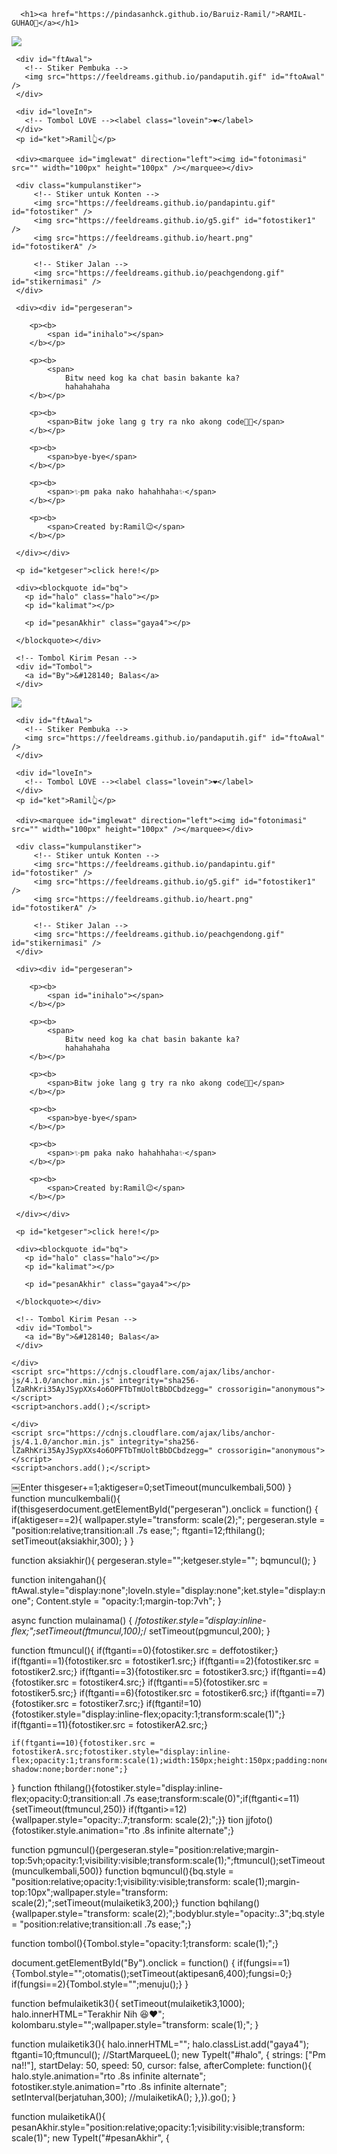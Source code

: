 
<html lang="en">
<head>
    <meta charset="UTF-8">
    <title>RAMIL🤝🥰</title>
  </head>
  <body>
    <div class="container-lg px-3 my-5 markdown-body">
      
      <h1><a href="https://pindasanhck.github.io/Baruiz-Ramil/">RAMIL-GUHAO🥰</a></h1>
      

      
<html>
<meta charset="UTF-8" /><meta content="width=device-width, initial-scale=1, user-scalable=1, minimum-scale=1, maximum-scale=5" name="viewport" /><meta content="IE=edge" http-equiv="X-UA-Compatible" />
  
  <link rel="preconnect" href="https://fonts.googleapis.com" />
  <link rel="preconnect" href="https://fonts.gstatic.com" crossorigin="" />
  <link href="https://fonts.googleapis.com/css2?family=Lato:wght@400;700&amp;display=swap" rel="stylesheet" />
  <link href="https://fonts.googleapis.com/css2?family=Sono:wght@600&amp;display=swap" rel="stylesheet" />
  <link href="https://fonts.googleapis.com/css2?family=Nerko+One&amp;display=swap" rel="stylesheet" />

  <script src="https://cdn.jsdelivr.net/npm/sweetalert2@11.0.19/dist/sweetalert2.all.min.js"></script>
  <script src="https://unpkg.com/typeit@8.7.0/dist/index.umd.js"></script><!--<link href="https://feeldreams.github.io/thisyou/style.css" rel="stylesheet" type="text/css" />-->
  <script src="https://kit.fontawesome.com/4f3ce16e3e.js" crossorigin="anonymous"></script>
  
<head>
<title>Script HTML buat Kamu</title>
<link rel="icon" type="image/x-icon" href="https://www.palingit.com/favicon.ico" />
<meta name="description" content="HTML Replit Coding" />
<!-- 
  Made with love by Rayys!
  
     Blog: https://PalingIT.com
     Instagram: ?
     TikTok: @Ramilhshs
     Email:Ramilguhao22@gmail.com
     
  Thanks to all <3
-->
</head>
<style>
:root {
--warna-bg: rgba(0, 0, 0, .3); 
--tombol-teks: #fff;
--tombol-bingkai: #fff;
--bingkai: 18px;
--bingkai-kiri: 1.3px solid var(--tombol-bingkai);
--bingkai-kanan: 1.3px solid var(--tombol-bingkai);
--gaya-font: 'Lato', sans-serif;
--gaya-font2: 'Sono', sans-serif;
--gaya-font3: 'Nerko One', cursive;
}
@keyframes fanim {0% {background-position: 0% 0%;}25% {background-position: 100% 100%;} 50% {background-position: 0% 100%;} 75% {background-position: 50% 50%;} 100% {background-position: 0% 0%;}}
body{background-color:#000;font-family:var(--gaya-font);padding: 20px 25px;-webkit-user-select: none; -ms-user-select: none; user-select: none;} a{text-decoration:none;}
body::before{content:"\00A9  Rayys | PalingIT";color:white;opacity:.05;font-size:10px;position:fixed;bottom:25px;right:25px;z-index:2}
#bodyblur{opacity:.3;position:fixed;top:0;left:0;right:0;bottom:0;background:rgba(0,0,0,.3);transition:all 1s ease;} 
#wallpaper{width:100%;height:100%;transform: scale(2);transition:all 1.7s ease;}
#beneranblur{position:fixed;top:0;left:0;right:0;bottom:0;background:rgba(0,0,0,.3);-webkit-backdrop-filter:blur(0px); backdrop-filter:blur(0px);transition:all 3s ease;}

@keyframes jj{0%  {transform: scale(1.1);} 50% {transform: scale(1.2);} 100% {transform: scale(1.1);}}
@keyframes rts{from {transform:scale(.1);} to {transform:scale(1);}}
@keyframes rto{from {transform:scale(1);} to {transform:scale(1.1);}}
@keyframes aniopa{0% {transform: scale(1);} 50% {transform: scale(.75);} 100% {transform: scale(1);}}
@keyframes rtf{from {transform: rotate(0deg);} to {transform: rotate(360deg);}} @keyframes rt{from {transform: scale(.9);/* transform: rotate(-5deg); */} to {transform: scale(1);/* transform: rotate(5deg); */}}
@keyframes kont{0%  {left:-1px; top:-3px;} 50% {left:1px; top:3px;} 100% {left:-1px; top:-3px;}}

blockquote{position:absolute;opacity:0;visibility:hidden;margin-top:100px;/*background:var(--warna-bg);border: 1px solid rgba(255, 255, 255, 0.5);border-radius:var(--bingkai);box-shadow: rgba(255,255,255, 0.3) 0px 7px 29px 0px;*/transform: scale(.1);transition:all .7s ease;margin-top:120px;margin-left:0;margin-right:0;color:var(--tombol-teks);text-shadow: 0px 2px 2px rgba(0, 0, 0, .8);/*backdrop-filter:blur(2px);*/}
blockquote{width:400px;text-align:center;line-height:1.3em;padding:0}
/*blockquote::before{content:attr(data-text);opacity:.7;font-family: sans-serif;position:absolute;left:8px;top:8px;min-width:15px;font-size:16px;text-align:center}*/
blockquote p{font-size:15px;font-weight:400;line-height:1.5em;transition:all .5s ease;margin-left:25px;margin-right:25px}
blockquote > .gaya4{font-family:var(--gaya-font3);font-size:18px !important;font-weight:400;}
blockquote > .gaya3{font-size:17px;font-weight:700;text-align:center}
blockquote > .gaya2{font-size:15px;font-weight:400}
blockquote > #pesan6, blockquote > #pesan7{text-align:center}
blockquote > #pesanAkhir2, blockquote > #pesanAkhir3{font-family:var(--gaya-font3);font-size:18px !important;}
blockquote > #pesanAkhir, blockquote > #pesanAkhir2, blockquote > #pesanAkhir3{text-align:center;position: absolute;opacity:0;transform: scale(.1);}
blockquote p:not(#halo, #opsL, #kalimat, #pesan3, .gaya2, .gaya4){display:none;}
blockquote > #opsL{text-align:right;font-size:12px;font-weight:400;line-height:0;margin-top:24px;color:white;opacity:0;}

#pergeseran{position:absolute;margin-top:120px;opacity:0;visibility:hidden;transform:scale(0);transition:all 1s ease;display:flex;flex-wrap:nowrap;align-items:flex-start;justify-content:flex-start;max-width:500px;padding:0 20px; overflow-y:hidden;overflow-x:hidden;scroll-behavior:smooth;scroll-snap-type:x mandatory; -ms-overflow-style:none;-webkit-overflow-scrolling:touch}
#pergeseran p{background:var(--warna-bg);color:white;text-shadow: 0px 2px 2px rgba(0, 0, 0, .8);border:1px solid #fefefeba;border-radius:15px;padding:8px;display:flex;flex-wrap:nowrap;text-align:center;line-height:1.4em;align-items:center;justify-content:center;flex-shrink:0; width:90%;height:80px;margin:0 15px 0 0; scroll-snap-align:center}
#pergeseran > *:last-child{margin-right:0} #pergeseran:after{content:'';display:block;flex-shrink:0; align-self:stretch;padding-left:20px}
#pergeseran p b{display:block;}
#pergeseran p b span{font-size:15px;font-weight:700;}
#pergeseran p b img{width:80px;height:80px;margin-bottom:20px;}
#fotolove{border-radius:50%;transition:all .3s ease;} #fotolove:hover{transform: scale(.8);}

#Tombol{position:relative;opacity:0;margin:0;display:flex;align-items:left;list-style:none;transform: scale(.1);transition:all 1s ease;}
#Tombol a{cursor:pointer;display:inline-flex;align-items:center; margin:0;margin:12px 0 12px 0;transition:all .2s ease;padding:10px;outline:0;border: .7px solid #fefefeba;border-radius:15px;line-height:15px;background:rgba(0,0,0,.2);color:var(--tombol-teks);font-size:13px;font-weight:700;white-space:nowrap;overflow:hidden;box-shadow: rgba(255,255,255, 0.3) 0px 7px 29px 0px;z-index:1}
#Bn{margin:12px 0 12px 12px !important}

#Content{animation-name:none;animation-duration: 3s;animation-iteration-count: infinite;position:relative;opacity:0;margin-top:50px;width:100%;height:180px;transition:all .7s ease;}
#Content > *{display:flex;align-items:center;text-align:center;justify-content:center;margin-top:1px;}
.kumpulanstiker > img{display:none;background: rgba(255, 255, 255, 0.7);box-shadow: 0 4px 30px rgba(255,255,255, 0.3);backdrop-filter: blur(5px);-webkit-backdrop-filter: blur(5px);border: 1px solid rgba(255, 255, 255, 0.3);border-radius: 10%;padding:10px;width:85px;height:85px;margin-top:20px;}
#ftAwal > img{width:130px;height:130px;margin-bottom:50px;}
#fotostiker{opacity:.1;transition:all 1s ease;transform: scale(.1);}
#imglewat{margin:30px 0;opacity:0;max-width:520px;height:100px;position:absolute;transition:all 1s ease;}

.halo{text-align:center;font-size:17px !important;position:relative;margin-bottom:20px} 
.halo.gaya2{font-family:var(--gaya-font2);font-size:24px !important;margin-top:20px !important;}
.halo.sty3{position:absolute !important;font-size:14px !important;font-weight:400 !important;margin:30px 20px !important;}

#fotolove img{transition:all .5s ease;width:75px;height:75px;padding:0;background:none}
#loveIn img{display:inline-flex;background:none;width:130px;height:130px;transition:all .3s ease;} 
#ket, #ketgeser, .halo{text-shadow: 0px 2px 2px rgba(0, 0, 0, .8);font-size:17px;font-weight:700;color:white}
#ket{margin-top:15px !important;font-size:12px;font-weight:400;opacity:.8}
#ketgeser{position:absolute;margin-top:25px;font-size:13px;font-weight:700;transform:scale(0);opacity:0;transition:all .7s ease;}

@keyframes leaves {0% {transform: scale(1.0);} 100% {transform: scale(.9);}}
/* #loveIn{animation: leaves .7s ease-in-out infinite alternate;-webkit-animation: leaves 1s ease-in-out infinite alternate;} */
.lovein{background:#fff;border-radius:50%;padding:10px;font-size:30px;display:flex;align-items:center;text-align:center;justify-content:center;transition:all .3s ease;}
.lovein:hover{transform: scale(.9);}

#kolombaru{position:absolute;opacity:0;display:flex;transform:scale(.1);transition:all 1s ease;align-items:center;text-align:center;justify-content:center;z-index:1;}
#kolombaru > li{margin:8px;padding:0;list-style-type: none;}
#kolombaru li{opacity:.8;display:flex;font-size:28px}
#kolombaru li:hover{opacity:.5;transform: scale(1.15);transition:all .3s ease;}

.kolomrange{padding:0 30px;background:none;position:absolute;opacity:0;transform: scale(0);z-index:1;display:none;transition:all 1s ease;align-items:center;}
.kolomrange .inirange{width:100%;height:40px;margin-right:15px;display:flex;align-items:center;text-align:center;justify-content:center;}
.kolomrange .inirange input{height:10px;width:100%;-webkit-appearance:none;outline:none;background:#f2f2f2;border-radius:25px;box-shadow:inset 0px 0px 4px rgba(0,0,0,0.2);}
.kolomrange .inirange input::-webkit-slider-thumb{-webkit-appearance:none;appearance:none;width:20px;height:20px;border-radius:50%;border:3px solid #006FFF;background:white;transition:all .2s ease;}
/*.kolomrange .inirange input::-webkit-slider-thumb:hover{border:5px solid #006FFF;}*/
.kolomrange .inivalue{color:white;font-size:18px}

.swal2-modal > *{font-size:16px;}
.swal2-title{line-height:1.3em;font-size:18px;font-weight:700;text-align:center;padding:15px 30px 0 30px;}
.swal2-timer-progress-bar-container > *{opacity:.7;background:#00B6FF;margin:0 2px}
.swal2-modal{background:#EAEAEA;box-shadow: 0 4px 30px rgba(255,255,255, 0.3);border: 1px solid rgba(255, 255, 255, 0.3);border-radius: 8px;max-width:330px;top:-40px;}
.swal2-styled.swal2-confirm, .swal2-styled.swal2-cancel{position: relative;background-color: #4839eb;color: #fff;border-radius:18px;z-index: 1;transition: all 0.2s;}

.fa-heart {opacity:.3;color:white;font-size: 20px;position: absolute;animation:  heartMove linear 1;top: -10vh;z-index: 0;}
@keyframes heartMove {0%{transform: translateY(-10vh) ;} 100%{transform: translateY(100vh) ;}}
.sembunyi, #pesanditolak > *, #kado2, #kado3{display:none !important}
</style>
<body>
	
   <!-- Ganti Audio di sini -->
   <audio src="https://feeldreams.github.io/everything.mp3" id="linkmp3" class="sembunyi"></audio>
   
   <div id="bodyblur">
     <!-- Wallpaper --><img src="https://feeldreams.github.io/nightin.jpeg" id="wallpaper" />
   </div>
   
   <div id="Content">

     <div id="ftAwal">
       <!-- Stiker Pembuka -->
       <img src="https://feeldreams.github.io/pandaputih.gif" id="ftoAwal" />
     </div>

     <div id="loveIn">
       <!-- Tombol LOVE --><label class="lovein">❤️</label>
     </div>
     <p id="ket">Ramil👆</p>

     <div><marquee id="imglewat" direction="left"><img id="fotonimasi" src="" width="100px" height="100px" /></marquee></div>
     
     <div class="kumpulanstiker">
         <!-- Stiker untuk Konten -->
         <img src="https://feeldreams.github.io/pandapintu.gif" id="fotostiker" />
         <img src="https://feeldreams.github.io/g5.gif" id="fotostiker1" />
         <img src="https://feeldreams.github.io/heart.png" id="fotostikerA" />
       
         <!-- Stiker Jalan -->
         <img src="https://feeldreams.github.io/peachgendong.gif" id="stikernimasi" />
     </div>
     
     <div><div id="pergeseran">
     	
        <p><b>
	        <span id="inihalo"></span>
        </b></p>
        
        <p><b>
	        <span>
	            Bitw need kog ka chat basin bakante ka?
	            hahahahaha
        </b></p>

        <p><b>
	        <span>Bitw joke lang g try ra nko akong code🥹🥹</span>
        </b></p>

        <p><b>
	        <span>bye-bye</span>
        </b></p>

        <p><b>
	        <span>✨pm paka nako hahahhaha✨</span>
        </b></p>
        
        <p><b>
	        <span>Created by:Ramil😉</span>
        </b></p>
       
     </div></div>

     <p id="ketgeser">click here!</p>

     <div><blockquote id="bq">
       <p id="halo" class="halo"></p>
       <p id="kalimat"></p>
       
       <p id="pesanAkhir" class="gaya4"></p>
       
     </blockquote></div>
     
     <!-- Tombol Kirim Pesan -->
     <div id="Tombol">
       <a id="By">&#128140; Balas</a>
     </div>

   </div>

<!-- Jangan Edit Bagian Ini --><script>
  const body = document.querySelector("body");const swalst = Swal.mixin({timer: 2500, allowOutsideClick: false, showConfirmButton: false, timerProgressBar: true, imageHeight: 90,}); audio = new Audio('' + linkmp3.src); fotonimasi.src=stikernimasi.src;ftganti=0;fungsi=0;fungsiAwal=0;deffotostiker=fotostiker.src;function berjatuhan() {const heart = document.createElement("div"); heart.className = "fas fa-heart"; heart.style.left = (Math.random() * 90)+"vw"; heart.style.animationDuration = (Math.random()*3)+2+"s"; body.appendChild(heart);} setInterval(function name(params) {var heartArr = document.querySelectorAll(".fa-heart"); if (heartArr.length > 100) {heartArr[0].remove()}},100);Content.style = "opacity:1;margin-top:14vh"; const swals = Swal.mixin({allowOutsideClick: false, cancelButtonColor: '#FF0040', imageHeight: 80,}); 

  async function inipesan(){
       var { value: nama } = await swals.fire({
           title: 'ENTER NAME', input: 'text',
       });
       if(nama && nama.length < 11){
         window.nama = nama;
         inihalo.innerHTML = "Hi " + nama + "🥰";
         mulainama();
         } else {
           await swals.fire('Ups!', 'Please Enter Your Name');inipesan();
        }
        
  }

  async function menuju(){
    pesanwhatsapp = "Aaaaa lucuu bangetttt ><";
    await swals.fire('OK!', 'Kirim jawabannya ke WhatsApp aku, ya!', 'success');
    window.location = "https://api.whatsapp.com/send?phone=&text=" + pesanwhatsapp;
  }

  document.getElementById("loveIn").onclick = function() {
    if(fungsiAwal==0){
      audio.play();
      loveIn.style="transition:all .8s ease;transform:scale(15);opacity:0";
      ftAwal.style="opacity:0";
      wallpaper.style="transform: scale(1);";
      ket.style="display:none";
      fungsiAwal=1;setTimeout(initengahan,300);setTimeout(inipesan,400)
    }
  }
  
  totalPesan = 6; //Input total pesan (slide) di sini ya!
  aktigeser=0;thisgeser=1;
  document.getElementById("bodyblur").onclick = function() {
    if(aktigeser==1){
      document.getElementById('pergeseran').scrollLeft += 300;
      hsementara();
      /*if(thisgeser>totalPesan){
        wallpaper.style="transform: scale(2);";
        pergeseran.style = "position:relative;transition:all .7s ease;";
        setTimeout(aksiakhir,500);
      }*/
    }
  }
  function hsementara(){
    ketgeser.style="position:relative;";
<!DOCTYPE html>
<html lang="en">
<head>
    <meta charset="UTF-8">
    <title>RAMIL🤝🥰</title>
  </head>
  <body>
    <div class="container-lg px-3 my-5 markdown-body">
      
      <h1><a href="https://pindasanhck.github.io/Baruiz-Ramil/">RAMIL-GUHAO🥰</a></h1>
      

      
<html>
<meta charset="UTF-8" /><meta content="width=device-width, initial-scale=1, user-scalable=1, minimum-scale=1, maximum-scale=5" name="viewport" /><meta content="IE=edge" http-equiv="X-UA-Compatible" />
  
  <link rel="preconnect" href="https://fonts.googleapis.com" />
  <link rel="preconnect" href="https://fonts.gstatic.com" crossorigin="" />
  <link href="https://fonts.googleapis.com/css2?family=Lato:wght@400;700&amp;display=swap" rel="stylesheet" />
  <link href="https://fonts.googleapis.com/css2?family=Sono:wght@600&amp;display=swap" rel="stylesheet" />
  <link href="https://fonts.googleapis.com/css2?family=Nerko+One&amp;display=swap" rel="stylesheet" />

  <script src="https://cdn.jsdelivr.net/npm/sweetalert2@11.0.19/dist/sweetalert2.all.min.js"></script>
  <script src="https://unpkg.com/typeit@8.7.0/dist/index.umd.js"></script><!--<link href="https://feeldreams.github.io/thisyou/style.css" rel="stylesheet" type="text/css" />-->
  <script src="https://kit.fontawesome.com/4f3ce16e3e.js" crossorigin="anonymous"></script>
  
<head>
<title>Script HTML buat Kamu</title>
<link rel="icon" type="image/x-icon" href="https://www.palingit.com/favicon.ico" />
<meta name="description" content="HTML Replit Coding" />
<!-- 
  Made with love by Rayys!
  
     Blog: https://PalingIT.com
     Instagram: ?
     TikTok: @Ramilhshs
     Email:Ramilguhao22@gmail.com
     
  Thanks to all <3
-->
</head>
<style>
:root {
--warna-bg: rgba(0, 0, 0, .3); 
--tombol-teks: #fff;
--tombol-bingkai: #fff;
--bingkai: 18px;
--bingkai-kiri: 1.3px solid var(--tombol-bingkai);
--bingkai-kanan: 1.3px solid var(--tombol-bingkai);
--gaya-font: 'Lato', sans-serif;
--gaya-font2: 'Sono', sans-serif;
--gaya-font3: 'Nerko One', cursive;
}
@keyframes fanim {0% {background-position: 0% 0%;}25% {background-position: 100% 100%;} 50% {background-position: 0% 100%;} 75% {background-position: 50% 50%;} 100% {background-position: 0% 0%;}}
body{background-color:#000;font-family:var(--gaya-font);padding: 20px 25px;-webkit-user-select: none; -ms-user-select: none; user-select: none;} a{text-decoration:none;}
body::before{content:"\00A9  Rayys | PalingIT";color:white;opacity:.05;font-size:10px;position:fixed;bottom:25px;right:25px;z-index:2}
#bodyblur{opacity:.3;position:fixed;top:0;left:0;right:0;bottom:0;background:rgba(0,0,0,.3);transition:all 1s ease;} 
#wallpaper{width:100%;height:100%;transform: scale(2);transition:all 1.7s ease;}
#beneranblur{position:fixed;top:0;left:0;right:0;bottom:0;background:rgba(0,0,0,.3);-webkit-backdrop-filter:blur(0px); backdrop-filter:blur(0px);transition:all 3s ease;}

@keyframes jj{0%  {transform: scale(1.1);} 50% {transform: scale(1.2);} 100% {transform: scale(1.1);}}
@keyframes rts{from {transform:scale(.1);} to {transform:scale(1);}}
@keyframes rto{from {transform:scale(1);} to {transform:scale(1.1);}}
@keyframes aniopa{0% {transform: scale(1);} 50% {transform: scale(.75);} 100% {transform: scale(1);}}
@keyframes rtf{from {transform: rotate(0deg);} to {transform: rotate(360deg);}} @keyframes rt{from {transform: scale(.9);/* transform: rotate(-5deg); */} to {transform: scale(1);/* transform: rotate(5deg); */}}
@keyframes kont{0%  {left:-1px; top:-3px;} 50% {left:1px; top:3px;} 100% {left:-1px; top:-3px;}}

blockquote{position:absolute;opacity:0;visibility:hidden;margin-top:100px;/*background:var(--warna-bg);border: 1px solid rgba(255, 255, 255, 0.5);border-radius:var(--bingkai);box-shadow: rgba(255,255,255, 0.3) 0px 7px 29px 0px;*/transform: scale(.1);transition:all .7s ease;margin-top:120px;margin-left:0;margin-right:0;color:var(--tombol-teks);text-shadow: 0px 2px 2px rgba(0, 0, 0, .8);/*backdrop-filter:blur(2px);*/}
blockquote{width:400px;text-align:center;line-height:1.3em;padding:0}
/*blockquote::before{content:attr(data-text);opacity:.7;font-family: sans-serif;position:absolute;left:8px;top:8px;min-width:15px;font-size:16px;text-align:center}*/
blockquote p{font-size:15px;font-weight:400;line-height:1.5em;transition:all .5s ease;margin-left:25px;margin-right:25px}
blockquote > .gaya4{font-family:var(--gaya-font3);font-size:18px !important;font-weight:400;}
blockquote > .gaya3{font-size:17px;font-weight:700;text-align:center}
blockquote > .gaya2{font-size:15px;font-weight:400}
blockquote > #pesan6, blockquote > #pesan7{text-align:center}
blockquote > #pesanAkhir2, blockquote > #pesanAkhir3{font-family:var(--gaya-font3);font-size:18px !important;}
blockquote > #pesanAkhir, blockquote > #pesanAkhir2, blockquote > #pesanAkhir3{text-align:center;position: absolute;opacity:0;transform: scale(.1);}
blockquote p:not(#halo, #opsL, #kalimat, #pesan3, .gaya2, .gaya4){display:none;}
blockquote > #opsL{text-align:right;font-size:12px;font-weight:400;line-height:0;margin-top:24px;color:white;opacity:0;}

#pergeseran{position:absolute;margin-top:120px;opacity:0;visibility:hidden;transform:scale(0);transition:all 1s ease;display:flex;flex-wrap:nowrap;align-items:flex-start;justify-content:flex-start;max-width:500px;padding:0 20px; overflow-y:hidden;overflow-x:hidden;scroll-behavior:smooth;scroll-snap-type:x mandatory; -ms-overflow-style:none;-webkit-overflow-scrolling:touch}
#pergeseran p{background:var(--warna-bg);color:white;text-shadow: 0px 2px 2px rgba(0, 0, 0, .8);border:1px solid #fefefeba;border-radius:15px;padding:8px;display:flex;flex-wrap:nowrap;text-align:center;line-height:1.4em;align-items:center;justify-content:center;flex-shrink:0; width:90%;height:80px;margin:0 15px 0 0; scroll-snap-align:center}
#pergeseran > *:last-child{margin-right:0} #pergeseran:after{content:'';display:block;flex-shrink:0; align-self:stretch;padding-left:20px}
#pergeseran p b{display:block;}
#pergeseran p b span{font-size:15px;font-weight:700;}
#pergeseran p b img{width:80px;height:80px;margin-bottom:20px;}
#fotolove{border-radius:50%;transition:all .3s ease;} #fotolove:hover{transform: scale(.8);}

#Tombol{position:relative;opacity:0;margin:0;display:flex;align-items:left;list-style:none;transform: scale(.1);transition:all 1s ease;}
#Tombol a{cursor:pointer;display:inline-flex;align-items:center; margin:0;margin:12px 0 12px 0;transition:all .2s ease;padding:10px;outline:0;border: .7px solid #fefefeba;border-radius:15px;line-height:15px;background:rgba(0,0,0,.2);color:var(--tombol-teks);font-size:13px;font-weight:700;white-space:nowrap;overflow:hidden;box-shadow: rgba(255,255,255, 0.3) 0px 7px 29px 0px;z-index:1}
#Bn{margin:12px 0 12px 12px !important}

#Content{animation-name:none;animation-duration: 3s;animation-iteration-count: infinite;position:relative;opacity:0;margin-top:50px;width:100%;height:180px;transition:all .7s ease;}
#Content > *{display:flex;align-items:center;text-align:center;justify-content:center;margin-top:1px;}
.kumpulanstiker > img{display:none;background: rgba(255, 255, 255, 0.7);box-shadow: 0 4px 30px rgba(255,255,255, 0.3);backdrop-filter: blur(5px);-webkit-backdrop-filter: blur(5px);border: 1px solid rgba(255, 255, 255, 0.3);border-radius: 10%;padding:10px;width:85px;height:85px;margin-top:20px;}
#ftAwal > img{width:130px;height:130px;margin-bottom:50px;}
#fotostiker{opacity:.1;transition:all 1s ease;transform: scale(.1);}
#imglewat{margin:30px 0;opacity:0;max-width:520px;height:100px;position:absolute;transition:all 1s ease;}

.halo{text-align:center;font-size:17px !important;position:relative;margin-bottom:20px} 
.halo.gaya2{font-family:var(--gaya-font2);font-size:24px !important;margin-top:20px !important;}
.halo.sty3{position:absolute !important;font-size:14px !important;font-weight:400 !important;margin:30px 20px !important;}

#fotolove img{transition:all .5s ease;width:75px;height:75px;padding:0;background:none}
#loveIn img{display:inline-flex;background:none;width:130px;height:130px;transition:all .3s ease;} 
#ket, #ketgeser, .halo{text-shadow: 0px 2px 2px rgba(0, 0, 0, .8);font-size:17px;font-weight:700;color:white}
#ket{margin-top:15px !important;font-size:12px;font-weight:400;opacity:.8}
#ketgeser{position:absolute;margin-top:25px;font-size:13px;font-weight:700;transform:scale(0);opacity:0;transition:all .7s ease;}

@keyframes leaves {0% {transform: scale(1.0);} 100% {transform: scale(.9);}}
/* #loveIn{animation: leaves .7s ease-in-out infinite alternate;-webkit-animation: leaves 1s ease-in-out infinite alternate;} */
.lovein{background:#fff;border-radius:50%;padding:10px;font-size:30px;display:flex;align-items:center;text-align:center;justify-content:center;transition:all .3s ease;}
.lovein:hover{transform: scale(.9);}

#kolombaru{position:absolute;opacity:0;display:flex;transform:scale(.1);transition:all 1s ease;align-items:center;text-align:center;justify-content:center;z-index:1;}
#kolombaru > li{margin:8px;padding:0;list-style-type: none;}
#kolombaru li{opacity:.8;display:flex;font-size:28px}
#kolombaru li:hover{opacity:.5;transform: scale(1.15);transition:all .3s ease;}

.kolomrange{padding:0 30px;background:none;position:absolute;opacity:0;transform: scale(0);z-index:1;display:none;transition:all 1s ease;align-items:center;}
.kolomrange .inirange{width:100%;height:40px;margin-right:15px;display:flex;align-items:center;text-align:center;justify-content:center;}
.kolomrange .inirange input{height:10px;width:100%;-webkit-appearance:none;outline:none;background:#f2f2f2;border-radius:25px;box-shadow:inset 0px 0px 4px rgba(0,0,0,0.2);}
.kolomrange .inirange input::-webkit-slider-thumb{-webkit-appearance:none;appearance:none;width:20px;height:20px;border-radius:50%;border:3px solid #006FFF;background:white;transition:all .2s ease;}
/*.kolomrange .inirange input::-webkit-slider-thumb:hover{border:5px solid #006FFF;}*/
.kolomrange .inivalue{color:white;font-size:18px}

.swal2-modal > *{font-size:16px;}
.swal2-title{line-height:1.3em;font-size:18px;font-weight:700;text-align:center;padding:15px 30px 0 30px;}
.swal2-timer-progress-bar-container > *{opacity:.7;background:#00B6FF;margin:0 2px}
.swal2-modal{background:#EAEAEA;box-shadow: 0 4px 30px rgba(255,255,255, 0.3);border: 1px solid rgba(255, 255, 255, 0.3);border-radius: 8px;max-width:330px;top:-40px;}
.swal2-styled.swal2-confirm, .swal2-styled.swal2-cancel{position: relative;background-color: #4839eb;color: #fff;border-radius:18px;z-index: 1;transition: all 0.2s;}

.fa-heart {opacity:.3;color:white;font-size: 20px;position: absolute;animation:  heartMove linear 1;top: -10vh;z-index: 0;}
@keyframes heartMove {0%{transform: translateY(-10vh) ;} 100%{transform: translateY(100vh) ;}}
.sembunyi, #pesanditolak > *, #kado2, #kado3{display:none !important}
</style>
<body>
	
   <!-- Ganti Audio di sini -->
   <audio src="https://feeldreams.github.io/everything.mp3" id="linkmp3" class="sembunyi"></audio>
   
   <div id="bodyblur">
     <!-- Wallpaper --><img src="https://feeldreams.github.io/nightin.jpeg" id="wallpaper" />
   </div>
   
   <div id="Content">

     <div id="ftAwal">
       <!-- Stiker Pembuka -->
       <img src="https://feeldreams.github.io/pandaputih.gif" id="ftoAwal" />
     </div>

     <div id="loveIn">
       <!-- Tombol LOVE --><label class="lovein">❤️</label>
     </div>
     <p id="ket">Ramil👆</p>

     <div><marquee id="imglewat" direction="left"><img id="fotonimasi" src="" width="100px" height="100px" /></marquee></div>
     
     <div class="kumpulanstiker">
         <!-- Stiker untuk Konten -->
         <img src="https://feeldreams.github.io/pandapintu.gif" id="fotostiker" />
         <img src="https://feeldreams.github.io/g5.gif" id="fotostiker1" />
         <img src="https://feeldreams.github.io/heart.png" id="fotostikerA" />
       
         <!-- Stiker Jalan -->
         <img src="https://feeldreams.github.io/peachgendong.gif" id="stikernimasi" />
     </div>
     
     <div><div id="pergeseran">
     	
        <p><b>
	        <span id="inihalo"></span>
        </b></p>
        
        <p><b>
	        <span>
	            Bitw need kog ka chat basin bakante ka?
	            hahahahaha
        </b></p>

        <p><b>
	        <span>Bitw joke lang g try ra nko akong code🥹🥹</span>
        </b></p>

        <p><b>
	        <span>bye-bye</span>
        </b></p>

        <p><b>
	        <span>✨pm paka nako hahahhaha✨</span>
        </b></p>
        
        <p><b>
	        <span>Created by:Ramil😉</span>
        </b></p>
       
     </div></div>

     <p id="ketgeser">click here!</p>

     <div><blockquote id="bq">
       <p id="halo" class="halo"></p>
       <p id="kalimat"></p>
       
       <p id="pesanAkhir" class="gaya4"></p>
       
     </blockquote></div>
     
     <!-- Tombol Kirim Pesan -->
     <div id="Tombol">
       <a id="By">&#128140; Balas</a>
     </div>

   </div>

<!-- Jangan Edit Bagian Ini --><script>
  const body = document.querySelector("body");const swalst = Swal.mixin({timer: 2500, allowOutsideClick: false, showConfirmButton: false, timerProgressBar: true, imageHeight: 90,}); audio = new Audio('' + linkmp3.src); fotonimasi.src=stikernimasi.src;ftganti=0;fungsi=0;fungsiAwal=0;deffotostiker=fotostiker.src;function berjatuhan() {const heart = document.createElement("div"); heart.className = "fas fa-heart"; heart.style.left = (Math.random() * 90)+"vw"; heart.style.animationDuration = (Math.random()*3)+2+"s"; body.appendChild(heart);} setInterval(function name(params) {var heartArr = document.querySelectorAll(".fa-heart"); if (heartArr.length > 100) {heartArr[0].remove()}},100);Content.style = "opacity:1;margin-top:14vh"; const swals = Swal.mixin({allowOutsideClick: false, cancelButtonColor: '#FF0040', imageHeight: 80,}); 

  async function inipesan(){
       var { value: nama } = await swals.fire({
           title: 'ENTER NAME', input: 'text',
       });
       if(nama && nama.length < 11){
         window.nama = nama;
         inihalo.innerHTML = "Hi " + nama + "🥰";
         mulainama();
         } else {
           await swals.fire('Ups!', 'Please Enter Your Name');inipesan();
        }
        
  }

  async function menuju(){
    pesanwhatsapp = "Aaaaa lucuu bangetttt ><";
    await swals.fire('OK!', 'Kirim jawabannya ke WhatsApp aku, ya!', 'success');
    window.location = "https://api.whatsapp.com/send?phone=&text=" + pesanwhatsapp;
  }

  document.getElementById("loveIn").onclick = function() {
    if(fungsiAwal==0){
      audio.play();
      loveIn.style="transition:all .8s ease;transform:scale(15);opacity:0";
      ftAwal.style="opacity:0";
      wallpaper.style="transform: scale(1);";
      ket.style="display:none";
      fungsiAwal=1;setTimeout(initengahan,300);setTimeout(inipesan,400)
    }
  }
  
  totalPesan = 6; //Input total pesan (slide) di sini ya!
  aktigeser=0;thisgeser=1;
  document.getElementById("bodyblur").onclick = function() {
    if(aktigeser==1){
      document.getElementById('pergeseran').scrollLeft += 300;
      hsementara();
      /*if(thisgeser>totalPesan){
        wallpaper.style="transform: scale(2);";
        pergeseran.style = "position:relative;transition:all .7s ease;";
        setTimeout(aksiakhir,500);
      }*/
    }
  }
  function hsementara(){
    ketgeser.style="position:relative;";
    thisgeser+=1;aktigeser=0;setTimeout(munculkembali,500)
  }
  function munculkembali(){
    if(thisgeser<totalPesan){
      ketgeser.style="position:relative;transform:scale(1);opacity:.8";
      aktigeser=1;
    }
    if(thisgeser==totalPesan){aktigeser=2;}
  }
  
  document.getElementById("pergeseran").onclick = function() {
  	if(aktigeser==2){
  	   wallpaper.style="transform: scale(2);";
         pergeseran.style = "position:relative;transition:all .7s ease;";
         ftganti=12;fthilang();
         setTimeout(aksiakhir,300);
      }
  }

  function aksiakhir(){
    pergeseran.style="";ketgeser.style="";
    bqmuncul();
  }
  
  function initengahan(){
    ftAwal.style="display:none";loveIn.style="display:none";ket.style="display:none";
    Content.style = "opacity:1;margin-top:7vh";
  }
  
  async function mulainama() {
    /*fotostiker.style="display:inline-flex;";setTimeout(ftmuncul,100);*/
    setTimeout(pgmuncul,200);
  }
  
  function ftmuncul(){
    if(ftganti==0){fotostiker.src = deffotostiker;}
    if(ftganti==1){fotostiker.src = fotostiker1.src;}
    if(ftganti==2){fotostiker.src = fotostiker2.src;}
    if(ftganti==3){fotostiker.src = fotostiker3.src;}
    if(ftganti==4){fotostiker.src = fotostiker4.src;}
    if(ftganti==5){fotostiker.src = fotostiker5.src;}
    if(ftganti==6){fotostiker.src = fotostiker6.src;}
    if(ftganti==7){fotostiker.src = fotostiker7.src;}
    if(ftganti!=10){fotostiker.style="display:inline-flex;opacity:1;transform:scale(1)";}
    if(ftganti==11){fotostiker.src = fotostikerA2.src;}

    if(ftganti==10){fotostiker.src = fotostikerA.src;fotostiker.style="display:inline-flex;opacity:1;transform:scale(1);width:150px;height:150px;padding:none;background:none;box-shadow:none;border:none";}
  }
  function fthilang(){fotostiker.style="display:inline-flex;opacity:0;transition:all .7s ease;transform:scale(0)";if(ftganti<=11){setTimeout(ftmuncul,250)} if(ftganti>=12){wallpaper.style="opacity:.7;transform: scale(2);";}}
  function jjfoto(){fotostiker.style.animation="rto .8s infinite alternate";}
  
  function pgmuncul(){pergeseran.style="position:relative;margin-top:5vh;opacity:1;visibility:visible;transform:scale(1);";ftmuncul();setTimeout(munculkembali,500)}
  function bqmuncul(){bq.style = "position:relative;opacity:1;visibility:visible;transform: scale(1);margin-top:10px";wallpaper.style="transform: scale(2);";setTimeout(mulaiketik3,200);}
  function bqhilang(){wallpaper.style="transform: scale(2);";bodyblur.style="opacity:.3";bq.style = "position:relative;transition:all .7s ease;";}
  
  function tombol(){Tombol.style="opacity:1;transform: scale(1);";}
  
  document.getElementById("By").onclick = function() {
    if(fungsi==1){Tombol.style="";otomatis();setTimeout(aktipesan6,400);fungsi=0;} 
    if(fungsi==2){Tombol.style="";menuju();}
  }
 
  function befmulaiketik3(){
    setTimeout(mulaiketik3,1000);
    halo.innerHTML="Terakhir Nih 😆❤️";
    kolombaru.style="";wallpaper.style="transform: scale(1);";
  }

  function mulaiketik3(){
  halo.innerHTML="";
  halo.classList.add("gaya4");
  ftganti=10;ftmuncul();
  //StartMarqueeL();
  new TypeIt("#halo", {
  strings: ["Pm na!!"], startDelay: 50, speed: 50, cursor: false,
  afterComplete: function(){
    halo.style.animation="rto .8s infinite alternate";
    fotostiker.style.animation="rto .8s infinite alternate";
    setInterval(berjatuhan,300);
    //mulaiketikA();
  },}).go();
  }
  
  function mulaiketikA(){
  pesanAkhir.style="position:relative;opacity:1;visibility:visible;transform: scale(1)";
  new TypeIt("#pesanAkhir", {
  strings: ["❤️❤️❤️❤️❤️❤️❤️❤️"], startDelay: 100, speed: 50, cursor: false, deleteSpeed: 20, breakLines: false, waitUntilVisible: true, lifelike: true,
  afterComplete: function(){
        setInterval(berjatuhan,300);setTimeout(tombol,700);fungsi=2;
        pesanAkhir.style.animation="rto .8s infinite alternate";
  },}).go();
  }
  
  function otomatis(){halo.style.opacity="0"; kalimat.style="opacity:0"; setTimeout(otolanj,400);}
  function otolanj(){halo.style.opacity="1";kalimat.style="opacity:1";}

  function StartMarqueeL(){fotostiker.style="";imglewat.style="opacity:1;position:relative;";var marquee = document.getElementById ("imglewat");marquee.start();}
  function StopMarqueeL(){var marquee = document.getElementById ("imglewat");marquee.stop();}StopMarqueeL(); 

  const waktuSekarang = new Date().getHours();let ucapan;
  if(waktuSekarang < 10){ucapan = "Good Morning ";} 
  else if(waktuSekarang < 16){ucapan = "Selamat Siang ";}
  else if(waktuSekarang < 19){ucapan = "Selamat Sore ";}
  else{ucapan = "Good Night ";}
</script>
<!--<script src="https://feeldreams.github.io/thisyou/script.js"></script>-->
<!-- Sampai Sini -->
</body>
</html>


      
    </div>
    <script src="https://cdnjs.cloudflare.com/ajax/libs/anchor-js/4.1.0/anchor.min.js" integrity="sha256-lZaRhKri35AyJSypXXs4o6OPFTbTmUoltBbDCbdzegg=" crossorigin="anonymous"></script>
    <script>anchors.add();</script>
  </body>
</html>


      
    </div>
    <script src="https://cdnjs.cloudflare.com/ajax/libs/anchor-js/4.1.0/anchor.min.js" integrity="sha256-lZaRhKri35AyJSypXXs4o6OPFTbTmUoltBbDCbdzegg=" crossorigin="anonymous"></script>
    <script>anchors.add();</script>
  </body>
</html>
￼Enter    thisgeser+=1;aktigeser=0;setTimeout(munculkembali,500)
  }
  function munculkembali(){
    if(thisgeser<totalPesan){
      ketgeser.style="position:relative;transform:scale(1);opacity:.8";
      aktigeser=1;
    }
    if(thisgeser==totalPesan){aktigeser=2;}
  }
  
  document.getElementById("pergeseran").onclick = function() {
  	if(aktigeser==2){
  	   wallpaper.style="transform: scale(2);";
         pergeseran.style = "position:relative;transition:all .7s ease;";
         ftganti=12;fthilang();
         setTimeout(aksiakhir,300);
      }
  }

  function aksiakhir(){
    pergeseran.style="";ketgeser.style="";
    bqmuncul();
  }
  
  function initengahan(){
    ftAwal.style="display:none";loveIn.style="display:none";ket.style="display:none";
    Content.style = "opacity:1;margin-top:7vh";
  }
  
  async function mulainama() {
    /*fotostiker.style="display:inline-flex;";setTimeout(ftmuncul,100);*/
    setTimeout(pgmuncul,200);
  }
  
  function ftmuncul(){
    if(ftganti==0){fotostiker.src = deffotostiker;}
    if(ftganti==1){fotostiker.src = fotostiker1.src;}
    if(ftganti==2){fotostiker.src = fotostiker2.src;}
    if(ftganti==3){fotostiker.src = fotostiker3.src;}
    if(ftganti==4){fotostiker.src = fotostiker4.src;}
    if(ftganti==5){fotostiker.src = fotostiker5.src;}
    if(ftganti==6){fotostiker.src = fotostiker6.src;}
    if(ftganti==7){fotostiker.src = fotostiker7.src;}
    if(ftganti!=10){fotostiker.style="display:inline-flex;opacity:1;transform:scale(1)";}
    if(ftganti==11){fotostiker.src = fotostikerA2.src;}

    if(ftganti==10){fotostiker.src = fotostikerA.src;fotostiker.style="display:inline-flex;opacity:1;transform:scale(1);width:150px;height:150px;padding:none;background:none;box-shadow:none;border:none";}
  }
  function fthilang(){fotostiker.style="display:inline-flex;opacity:0;transition:all .7s ease;transform:scale(0)";if(ftganti<=11){setTimeout(ftmuncul,250)} if(ftganti>=12){wallpaper.style="opacity:.7;transform: scale(2);";}}
tion jjfoto(){fotostiker.style.animation="rto .8s infinite alternate";}
  
  function pgmuncul(){pergeseran.style="position:relative;margin-top:5vh;opacity:1;visibility:visible;transform:scale(1);";ftmuncul();setTimeout(munculkembali,500)}
  function bqmuncul(){bq.style = "position:relative;opacity:1;visibility:visible;transform: scale(1);margin-top:10px";wallpaper.style="transform: scale(2);";setTimeout(mulaiketik3,200);}
  function bqhilang(){wallpaper.style="transform: scale(2);";bodyblur.style="opacity:.3";bq.style = "position:relative;transition:all .7s ease;";}
  
  function tombol(){Tombol.style="opacity:1;transform: scale(1);";}
  
  document.getElementById("By").onclick = function() {
    if(fungsi==1){Tombol.style="";otomatis();setTimeout(aktipesan6,400);fungsi=0;} 
    if(fungsi==2){Tombol.style="";menuju();}
  }
 
  function befmulaiketik3(){
    setTimeout(mulaiketik3,1000);
    halo.innerHTML="Terakhir Nih 😆❤️";
    kolombaru.style="";wallpaper.style="transform: scale(1);";
  }

  function mulaiketik3(){
  halo.innerHTML="";
  halo.classList.add("gaya4");
  ftganti=10;ftmuncul();
  //StartMarqueeL();
  new TypeIt("#halo", {
  strings: ["Pm na!!"], startDelay: 50, speed: 50, cursor: false,
  afterComplete: function(){
    halo.style.animation="rto .8s infinite alternate";
    fotostiker.style.animation="rto .8s infinite alternate";
    setInterval(berjatuhan,300);
    //mulaiketikA();
  },}).go();
  }
  
  function mulaiketikA(){
  pesanAkhir.style="position:relative;opacity:1;visibility:visible;transform: scale(1)";
  new TypeIt("#pesanAkhir", {
